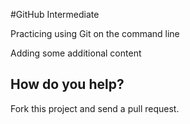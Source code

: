 #GitHub Intermediate

Practicing using Git on the command line

Adding some additional content

## How do you help?
Fork this project and send a pull request.
